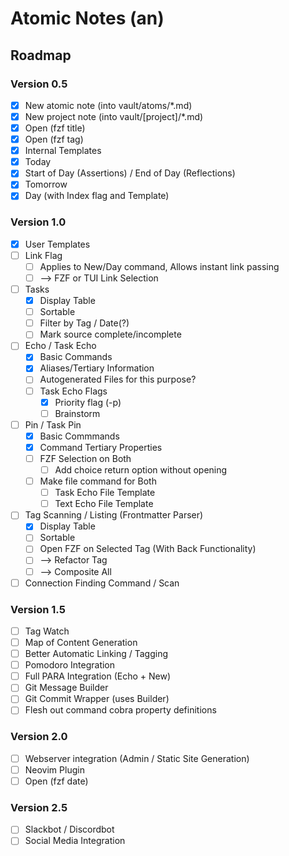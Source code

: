 # Atomic Notes (an)

## Roadmap

### Version 0.5
  - [x] New atomic note (into vault/atoms/*.md)
  - [x] New project note (into vault/[project]/*.md)
  - [x] Open (fzf title)
  - [x] Open (fzf tag)
  - [x] Internal Templates
  - [x] Today
  - [x] Start of Day (Assertions) / End of Day (Reflections)
  - [x] Tomorrow
  - [x] Day (with Index flag and Template)
  
### Version 1.0
  - [x] User Templates
  - [ ] Link Flag
      - [ ] Applies to New/Day command, Allows instant link passing
      - [ ] --> FZF or TUI Link Selection
   - [ ] Tasks
      - [x] Display Table
      - [ ] Sortable
      - [ ] Filter by Tag / Date(?)
      - [ ] Mark source complete/incomplete
  - [ ] Echo / Task Echo
      - [x] Basic Commands
      - [x] Aliases/Tertiary Information
      - [ ] Autogenerated Files for this purpose?
      - [ ] Task Echo Flags
          - [x] Priority flag (-p)
          - [ ] Brainstorm
  - [ ] Pin / Task Pin
      - [x] Basic Commmands
      - [x] Command Tertiary Properties
      - [ ] FZF Selection on Both
          - [ ] Add choice return option without opening
      - [ ] Make file command for Both
          - [ ] Task Echo File Template 
          - [ ] Text Echo File Template
  - [ ] Tag Scanning / Listing (Frontmatter Parser)
      - [x] Display Table
      - [ ] Sortable
      - [ ] Open FZF on Selected Tag (With Back Functionality)
      - [ ] --> Refactor Tag
      - [ ] --> Composite All
  - [ ] Connection Finding Command / Scan

### Version 1.5
  - [ ] Tag Watch
  - [ ] Map of Content Generation
  - [ ] Better Automatic Linking / Tagging
  - [ ] Pomodoro Integration
  - [ ] Full PARA Integration (Echo + New)
  - [ ] Git Message Builder
  - [ ] Git Commit Wrapper (uses Builder)
  - [ ] Flesh out command cobra property definitions

### Version 2.0
  - [ ] Webserver integration (Admin / Static Site Generation)
  - [ ] Neovim Plugin
  - [ ] Open (fzf date)

### Version 2.5
  - [ ] Slackbot / Discordbot
  - [ ] Social Media Integration
